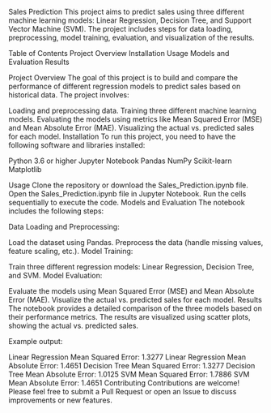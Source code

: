 Sales Prediction
This project aims to predict sales using three different machine learning models: Linear Regression, Decision Tree, and Support Vector Machine (SVM). The project includes steps for data loading, preprocessing, model training, evaluation, and visualization of the results.

Table of Contents
Project Overview
Installation
Usage
Models and Evaluation
Results

Project Overview
The goal of this project is to build and compare the performance of different regression models to predict sales based on historical data. The project involves:

Loading and preprocessing data.
Training three different machine learning models.
Evaluating the models using metrics like Mean Squared Error (MSE) and Mean Absolute Error (MAE).
Visualizing the actual vs. predicted sales for each model.
Installation
To run this project, you need to have the following software and libraries installed:

Python 3.6 or higher
Jupyter Notebook
Pandas
NumPy
Scikit-learn
Matplotlib

Usage
Clone the repository or download the Sales_Prediction.ipynb file.
Open the Sales_Prediction.ipynb file in Jupyter Notebook.
Run the cells sequentially to execute the code.
Models and Evaluation
The notebook includes the following steps:

Data Loading and Preprocessing:

Load the dataset using Pandas.
Preprocess the data (handle missing values, feature scaling, etc.).
Model Training:

Train three different regression models: Linear Regression, Decision Tree, and SVM.
Model Evaluation:

Evaluate the models using Mean Squared Error (MSE) and Mean Absolute Error (MAE).
Visualize the actual vs. predicted sales for each model.
Results
The notebook provides a detailed comparison of the three models based on their performance metrics. The results are visualized using scatter plots, showing the actual vs. predicted sales.

Example output:

Linear Regression Mean Squared Error: 1.3277
Linear Regression Mean Absolute Error: 1.4651
Decision Tree Mean Squared Error: 1.3277
Decision Tree Mean Absolute Error: 1.0125
SVM Mean Squared Error: 1.7886
SVM Mean Absolute Error: 1.4651
Contributing
Contributions are welcome! Please feel free to submit a Pull Request or open an Issue to discuss improvements or new features.
